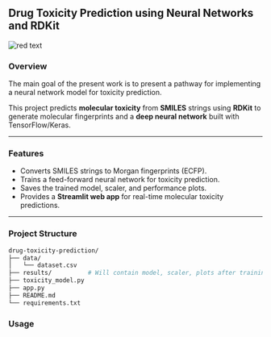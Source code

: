 

## Drug Toxicity Prediction using Neural Networks and RDKit


 ![red text](https://img.shields.io/badge/WIP-red)

### Overview

The main goal of the present work is to present a pathway for implementing a neural network model for toxicity prediction.

This project predicts **molecular toxicity** from **SMILES** strings using **RDKit** to generate molecular fingerprints and a **deep neural network** built with TensorFlow/Keras.

---

### Features
- Converts SMILES strings to Morgan fingerprints (ECFP).
- Trains a feed-forward neural network for toxicity prediction.
- Saves the trained model, scaler, and performance plots.
- Provides a **Streamlit web app** for real-time molecular toxicity predictions.

---

### Project Structure

``` bash
drug-toxicity-prediction/
├── data/
│   └── dataset.csv
├── results/          # Will contain model, scaler, plots after training
├── toxicity_model.py
├── app.py
├── README.md
└── requirements.txt

```


### Usage
